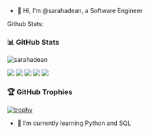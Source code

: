 - 👋 Hi, I’m @sarahadean, a Software Engineer




Github Stats:
### 📊 **GitHub Stats**

<p><img align="center" src="https://github-readme-stats.vercel.app/api?username=sarahadean&show_icons=true&theme=shadow_blue" alt="sarahadean" /></p>

<!-- [![GitHub Streak](https://streak-stats.demolab.com?user=sarahadean&theme=tokyonight)](https://git.io/streak-stats)
<p><img align="center" src="https://github-readme-stats-sarahadean.vercel.app/api?username=sarahadean&theme=tokyonight" alt="sarahadean" /></p>
<img align="center" src="https://github-readme-stats.vercel.app/api/top-langs/?username=sarahadean&layout=compact&theme=tokyonight" />
<img src="https://www.codewars.com/users/sarahadean/badges/large" /> -->

![](http://github-profile-summary-cards.vercel.app/api/cards/profile-details?username=sarahadean&theme=shadow_blue)
![](http://github-profile-summary-cards.vercel.app/api/cards/repos-per-language?username=sarahadean&theme=github_dark)
![](http://github-profile-summary-cards.vercel.app/api/cards/most-commit-language?username=sarahadean&theme=github_dark)
![](http://github-profile-summary-cards.vercel.app/api/cards/stats?username=sarahadean&theme=github_dark)
![](http://github-profile-summary-cards.vercel.app/api/cards/productive-time?username=sarahadean&theme=github_dark&utcOffset=8)

### 🏆 **GitHub Trophies**

[![trophy](https://github-profile-trophy.vercel.app/?username=sarahadean)](https://github.com/ryo-ma/github-profile-trophy)
<!-- - 👀 I’m interested in '' -->
- 🌱 I’m currently learning Python and SQL
<!-- - 💞️ I’m looking to collaborate on ...
- 📫 How to reach me ... -->

<!---
sarahadean/sarahadean is a ✨ special ✨ repository because its `README.md` (this file) appears on your GitHub profile.
You can click the Preview link to take a look at your changes.
--->
